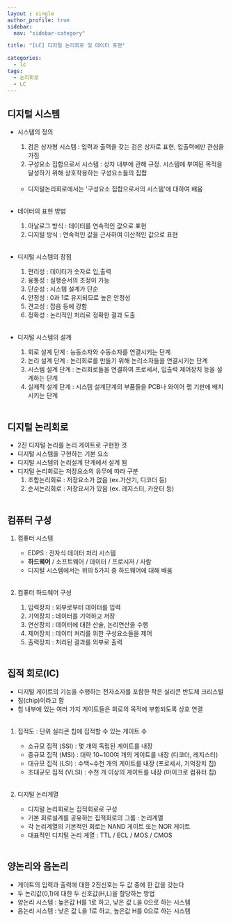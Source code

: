 ```yaml
---
layout : single
author_profile: true
sidebar: 
  nav: "sidebar-category"

title: "[LC] 디지털 논리회로 및 데이터 표현"

categories:
  - lc
tags:
  - 논리회로
  - LC
---
```


## 디지털 시스템
- 시스템의 정의<br>
	1. 검은 상자형 시스템 : 입력과 출력을 갖는 검은 상자로 표현, 입출력에만 관심을 가짐<br>
	2. 구성요소 집합으로서 시스템 : 상자 내부에 관해 규정. 시스템에 부여된 목적을 달성하기 위해 상호작용하는 구성요소들의 집합<br><br>
	
	* 디지털논리회로에서는 '구성요소 집합으로서의 시스템'에 대하여 배움<br><br>

- 데이터의 표현 방법<br>
	1. 아날로그 방식 : 데이터를 연속적인 값으로 표현 <br>
	2. 디지털 방식 : 연속적인 값을 근사하여 이산적인 값으로 표현<br><br>

- 디지털 시스템의 장점<br>
	1. 편리성 : 데이터가 숫자로 입,출력<br>
	2. 융통성 : 실행순서의 조정이 가능<br>
	3. 단순성 : 시스템 설계가 단순<br>
	4. 안정성 : 0과 1로 유지되므로 높은 안정성<br>
	5. 견고성 : 잡음 등에 강함<br>
	6. 정확성 : 논리적인 처리로 정확한 결과 도출<br><br>

- 디지털 시스템의 설계<br>
	1. 회로 설계 단계 : 능동소자와 수동소자를 연결시키는 단계<br>
	2. 논리 설계 단계 : 논리회로를 만들기 위해 논리소자들을 연결시키는 단계<br>
	3. 시스템 설계 단계 : 논리회로들을 연결하여 프로세서, 입출력 제어장치 등을 설계하는 단계<br>
	4. 실제적 설계 단계 : 시스템 설계단계의 부품들을 PCB나 와이어 랩 기판에 배치시키는 단계<br><br>

## 디지털 논리회로
- 2진 디지털 논리를 논리 게이트로 구현한 것<br>
- 디지털 시스템을 구현하는 기본 요소<br>
- 디지털 시스템의 논리설계 단계에서 설계 됨<br>
- 디지털 논리회로는 저장요소의 유무에 따라 구분<br>
	1. 조합논리회로 : 저장요소가 없음 (ex.가산기, 디코더 등)<br>
	2. 순서논리회로 : 저장요서가 있음 (ex. 레지스터, 카운터 등)<br><br>

## 컴퓨터 구성
1. 컴퓨터 시스템<br>
	- EDPS : 전자식 데이터 처리 시스템<br>
	- **하드웨어** / 소프트웨어 / 데이터 / 프로시저 / 사람 <br>
	- 디지털 시스템에서는 위의 5가지 중 하드웨어에 대해 배움<br><br>

2. 컴퓨터 하드웨어 구성<br>
	1) 입력장치 : 외부로부터 데이터를 입력<br>
	2) 기억장치 : 데이터를 기억하고 저장<br>
	3) 연산장치 : 데이터에 대한 산술, 논리연산을 수행<br>
	4) 제어장치 : 데이터 처리를 위한 구성요소들을 제어<br>
	5) 출력장치 : 처리된 결과를 외부로 출력<br><br>

## 집적 회로(IC)
- 디지털 게이트의 기능을 수행하는 전자소자를 포함한 작은 실리콘 반도체 크리스털<br>
- 칩(chip)이라고 함<br>
- 칩 내부에 있는 여러 가지 게이트들은 회로의 목적에 부합되도록 상호 연결<br><br>

1. 집적도 : 단위 실리콘 칩에 집적할 수 있는 게이트 수<br>
	- 소규모 집적 (SSI) : 몇 개의 독립된 게이트를 내장<br>
	- 중규모 집적 (MSI) : 대략 10~100여 개의 게이트를 내장 (디코더, 레지스터)<br>
	- 대규모 집적 (LSI) : 수백~수천 개의 게이트를 내장 (프로세서, 기억장치 칩)<br>
	- 초대규모 집적 (VLSI) : 수천 개 이상의 게이트를 내장 (마이크로 컴퓨터 칩)<br><br>

2. 디지털 논리계열<br>
	- 디지털 논리회로는 집적회로로 구성<br>
	- 기본 회로설계를 공유하는 집적회로의 그룹 : 논리계열<br>
	- 각 논리계열의 기본적인 회로는 NAND 게이트 또는 NOR 게이트<br>
	- 대표적인 디지털 논리 계열 : TTL / ECL / MOS / CMOS<br><br>

## 양논리와 음논리
- 게이트의 입력과 출력에 대한 2진신호는 두 값 중에 한 값을 갖는다<br>
- 두 논리값(0,1)에 대한 두 신호값(H,L)을 할당하는 방법<br>
- 양논리 시스템 : 높은값 H를 1로 하고, 낮은 값 L을 0으로 하는 시스템<br>
- 음논리 시스템 : 낮은 값 L을 1로 하고, 높은값 H를 0으로 하는 시스템<br><br>
